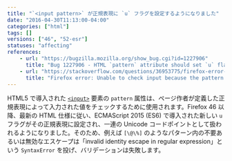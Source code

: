 ```yaml
---
title: "`<input pattern>` が正規表現に `u` フラグを設定するようになりました"
date: "2016-04-30T11:13:00-04:00"
categories: ["html"]
tags: []
versions: ["46", "52-esr"]
statuses: "affecting"
references:
    - url: "https://bugzilla.mozilla.org/show_bug.cgi?id=1227906"
      title: "Bug 1227906 - HTML `pattern` attribute should set `u` flag for regular expressions"
    - url: "https://stackoverflow.com/questions/36953775/firefox-error-unable-to-check-input-because-the-pattern-is-not-a-valid-regexp"
      title: "Firefox error: Unable to check input because the pattern is not a valid regexp: invalid identity escape in regular expression"
---
```

HTML5 で導入された [`<input>`](https://developer.mozilla.org/docs/Web/HTML/Element/input) 要素の `pattern` 属性は、ページ作者が定義した正規表現によって入力された値をチェックするために使用されます。Firefox 46 以降、最新の HTML 仕様に従い、ECMAScript 2015 (ES6) で導入された新しい `u` フラグがその正規表現に設定され、一連の Unicode コードポイントとして扱われるようになりました。そのため、例えば `[\@\%]` のようなパターン内の不要あるいは無効なエスケープは「invalid identity escape in regular expression」という `SyntaxError` を投げ、バリデーションは失敗します。
